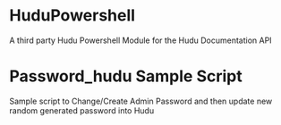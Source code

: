# HuduPowershell
A third party Hudu Powershell Module for the Hudu Documentation API

# Password_hudu Sample Script

Sample script to Change/Create Admin Password and then update new random generated password into Hudu
